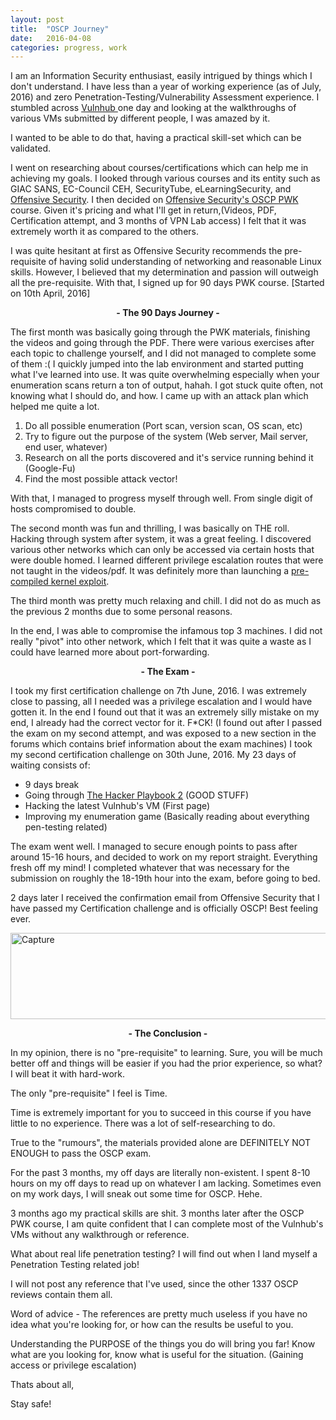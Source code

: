 ```yaml
---
layout: post
title:  "OSCP Journey"
date:   2016-04-08 
categories: progress, work
---
```

I am an Information Security enthusiast, easily intrigued by things which I don't understand.
I have less than a year of working experience (as of July, 2016) and zero Penetration-Testing/Vulnerability Assessment experience.
I stumbled across <a href="https://www.vulnhub.com/">Vulnhub </a>one day and looking at the walkthroughs of various VMs submitted by different people, I was amazed by it.

I wanted to be able to do that, having a practical skill-set which can be validated.

I went on researching about courses/certifications which can help me in achieving my goals. I looked through various courses and its entity such as GIAC SANS, EC-Council CEH, SecurityTube, eLearningSecurity, and <a href="https://www.offensive-security.com/">Offensive Security</a>.
I then decided on <a href="https://www.offensive-security.com/information-security-training/penetration-testing-training-kali-linux/">Offensive Security's OSCP PWK</a> course.
Given it's pricing and what I'll get in return,(Videos, PDF, Certification attempt, and 3 months of VPN Lab access) I felt that it was extremely worth it as compared to the others.

I was quite hesitant at first as Offensive Security recommends the pre-requisite of having solid understanding of networking and reasonable Linux skills.
However, I believed that my determination and passion will outweigh all the pre-requisite.
With that, I signed up for 90 days PWK course. [Started on 10th April, 2016]
<p style="text-align:center;"><strong>- The 90 Days Journey -</strong></p>
The first month was basically going through the PWK materials, finishing the videos and going through the PDF. There were various exercises after each topic to challenge yourself, and I did not managed to complete some of them :(
I quickly jumped into the lab environment and started putting what I've learned into use. It was quite overwhelming especially when your enumeration scans return a ton of output, hahah.
I got stuck quite often, not knowing what I should do, and how. I came up with an attack plan which helped me quite a lot.

1. Do all possible enumeration (Port scan, version scan, OS scan, etc)
2. Try to figure out the purpose of the system (Web server, Mail server, end user, whatever)
3. Research on all the ports discovered and it's service running behind it (Google-Fu)
4. Find the most possible attack vector!

With that, I managed to progress myself through well. From single digit of hosts compromised to double.

The second month was fun and thrilling, I was basically on THE roll. Hacking through system after system, it was a great feeling.
I discovered various other networks which can only be accessed via certain hosts that were double homed.
I learned different privilege escalation routes that were not taught in the videos/pdf.
It was definitely more than launching a <a href="https://www.kernel-exploits.com/">pre-compiled kernel exploit</a>.

The third month was pretty much relaxing and chill. I did not do as much as the previous 2 months due to some personal reasons.

In the end, I was able to compromise the infamous top 3 machines. I did not really "pivot" into other network, which I felt that it was quite a waste as I could have learned more about port-forwarding.
<p style="text-align:center;"><strong>- The Exam -</strong></p>
I took my first certification challenge on 7th June, 2016. I was extremely close to passing, all I needed was a privilege escalation and I would have gotten it.
In the end I found out that it was an extremely silly mistake on my end, I already had the correct vector for it. F*CK!
(I found out after I passed the exam on my second attempt, and was exposed to a new section in the forums which contains brief information about the exam machines)
I took my second certification challenge on 30th June, 2016. My 23 days of waiting consists of:

- 9 days break
- Going through <a href="https://www.amazon.com/Hacker-Playbook-Practical-Penetration-Testing/dp/1512214566">The Hacker Playbook 2</a> (GOOD STUFF)
- Hacking the latest Vulnhub's VM (First page)
- Improving my enumeration game (Basically reading about everything pen-testing related)

The exam went well. I managed to secure enough points to pass after around 15-16 hours, and decided to work on my report straight. Everything fresh off my mind!
I completed whatever that was necessary for the submission on roughly the 18-19th hour into the exam, before going to bed.

2 days later I received the confirmation email from Offensive Security that I have passed my Certification challenge and is officially OSCP!
Best feeling ever.

<img class="alignnone size-full wp-image-784" src="https://scriptkidd1e.files.wordpress.com/2016/04/capture.jpg" alt="Capture" width="710" height="138" />
<p style="text-align:center;"><strong>- The Conclusion -</strong></p>
In my opinion, there is no "pre-requisite" to learning. Sure, you will be much better off and things will be easier if you had the prior experience, so what?
I will beat it with hard-work.

The only "pre-requisite" I feel is Time.

Time is extremely important for you to succeed in this course if you have little to no experience. There was a lot of self-researching to do.

True to the "rumours", the materials provided alone are DEFINITELY NOT ENOUGH to pass the OSCP exam.

For the past 3 months, my off days are literally non-existent. I spent 8-10 hours on my off days to read up on whatever I am lacking.
Sometimes even on my work days, I will sneak out some time for OSCP. Hehe.

3 months ago my practical skills are shit. 3 months later after the OSCP PWK course, I am quite confident that I can complete most of the Vulnhub's VMs without any walkthrough or reference.

What about real life penetration testing? I will find out when I land myself a Penetration Testing related job!

I will not post any reference that I've used, since the other 1337 OSCP reviews contain them all.

Word of advice - The references are pretty much useless if you have no idea what you're looking for, or how can the results be useful to you.

Understanding the PURPOSE of the things you do will bring you far!
Know what are you looking for, know what is useful for the situation.
(Gaining access or privilege escalation)

Thats about all,

Stay safe!